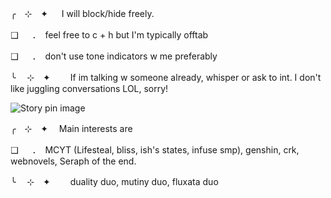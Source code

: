 ╭　⊹　✦ 　 I will block/hide freely. 

❑ 　 ．　feel free to c + h but I'm typically offtab 

❑ 　 ．　don't use tone indicators w me preferably 

╰ 　⊹　✦　 　If im talking w someone already, whisper or ask to int. I don't like juggling conversations LOL, sorry!

<img src="https://i.pinimg.com/736x/0e/84/54/0e8454ced49c16607c68bd18952f4afd.jpg" alt="Story pin image"/>

╭　⊹　✦ 　Main interests are 

❑ 　 ．　MCYT (Lifesteal, bliss, ish's states, infuse smp), genshin, crk, webnovels, Seraph of the end.

╰ 　⊹　✦　 　duality duo, mutiny duo, fluxata duo

